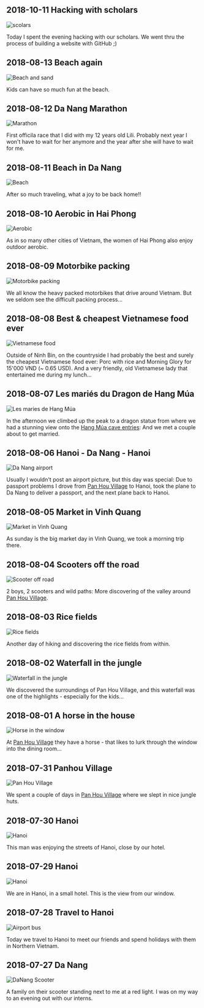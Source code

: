 ## 2018-10-11 Hacking with scholars

![scolars](2018-10-11-hacking-with-scholars.jpg)

Today I spent the evening hacking with our scholars. We went thru the process of building a website with GitHub ;)

## 2018-08-13 Beach again

![Beach and sand](2018-08-13-beach.jpg)

Kids can have so much fun at the beach.

## 2018-08-12 Da Nang Marathon

![Marathon](2018-08-12-marathon.jpg)

First officila race that I did with my 12 years old Lili. Probably next year I won't have to wait for her anymore and the year after she will have to wait for me.

## 2018-08-11 Beach in Da Nang

![Beach](2018-08-11-beach.jpg)

After so much traveling, what a joy to be back home!!

## 2018-08-10 Aerobic in Hai Phong

![Aerobic](2018-08-10-aerobic_in_hai_phong.png)

As in so many other cities of Vietnam, the women of Hai Phong also enjoy outdoor aerobic.

## 2018-08-09 Motorbike packing

![Motorbike packing](2018-08-09-motorbike_packing.jpg)

We all know the heavy packed motorbikes that drive around Vietnam. But we seldom see the difficult packing process...

## 2018-08-08 Best & cheapest Vietnamese food ever

![Vietnamese food](2018-08-08-vietnam_food.jpg)

Outside of Ninh Bin, on the countryside I had probably the best and surely the cheapest Vietnamese food ever: Porc with rice and Morning Glory for 15'000 VND (~ 0.65 USD). And a very friendly, old Vietnamese lady that entertained me during my lunch...

## 2018-08-07 Les mariés du Dragon de Hang Múa

![Les maries de Hang Múa](2018-08-07-les_maries_de_hang_mua.jpg)

In the afternoon we climbed up the peak to a dragon statue from where we had a stunning view onto the [Hang Múa cave entries](https://goo.gl/maps/v5qtEdVBWHQ2): And we met a couple about to get married.

## 2018-08-06 Hanoi - Da Nang - Hanoi

![Da Nang airport](2018-08-06-da_nang_airport.jpg)

Usually I wouldn't post an airport picture, but this day was special: Due to passport problems I drove from [Pan Hou Village](https://www.panhou-village.com/en/) to Hanoi, took the plane to Da Nang to deliver a passport, and the next plane back to Hanoi.

## 2018-08-05 Market in  Vinh Quang

![Market in  Vinh Quang](2018-08-05-market.jpg)

As sunday is the big market day in Vinh Quang, we took a morning trip there.

## 2018-08-04 Scooters off the road

![Scooter off road](2018-08-04-motorbike_offroad.jpg)

2 boys, 2 scooters and wild paths: More discovering of the valley around [Pan Hou Village](https://www.panhou-village.com/en/).

## 2018-08-03 Rice fields

![Rice fields](2018-08-03-rice_fields.jpg)

Another day of hiking and discovering the rice fields from within.

## 2018-08-02 Waterfall in the jungle

![Waterfall in the jungle](2018-08-02-waterfall_in_the_jungle.jpg)

We discovered the surroundings of Pan Hou Village, and this waterfall was one of the highlights - especially for the kids...

## 2018-08-01 A horse in the house

![Horse in the window](2018-08-01-horse_in_window.jpg)

At [Pan Hou Village](https://www.panhou-village.com/en/) they have a horse - that likes to lurk through the window into the dining room...

## 2018-07-31 Panhou Village

![Pan Hou Village](2018-07-31-jungle_huts.jpg)

We spent a couple of days in [Pan Hou Village](https://www.panhou-village.com/en/) where we slept in nice jungle huts.

## 2018-07-30 Hanoi

![Hanoi](2018-07-30-hanoi.jpg)

This man was enjoying the streets of Hanoi, close by our hotel.

## 2018-07-29 Hanoi

![Hanoi](2018-07-29-hanoi.jpg)

We are in Hanoi, in a small hotel. This is the view from our window.

## 2018-07-28 Travel to Hanoi

![Airport bus](2018-07-28-travel_to_hanoi.jpg)

Today we travel to Hanoi to meet our friends and spend holidays with them in Northern Vietnam.

## 2018-07-27 Da Nang

![DaNang Scooter](2018-07-27-danang_scooter.jpg)

A family on their scooter standing next to me at a red light. I was on my way to an evening out with our interns.
